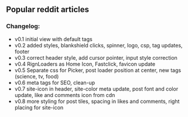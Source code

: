 ## Popular reddit articles <br/>

### Changelog: <br/>
- v0.1 initial view with default tags <br/>
- v0.2 added styles, blankshield clicks, spinner, logo, csp, tag updates, footer <br/>
- v0.3 correct header style, add cursor pointer, input style correction
- v0.4 RignLoaders as Home Icon, Fastclick, favicon update
- v0.5 Separate css for Picker, post loader position at center, new tags (science, tv, food)
- v0.6 meta tags for SEO, clean-up
- v0.7 site-icon in header, site-color meta update, post font and color update, like and comments icon from cdn
- v0.8 more styling for post tiles, spacing in likes and comments, right placing for site-icon